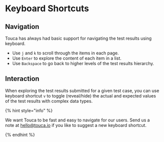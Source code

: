 # Keyboard Shortcuts

## Navigation

Touca has always had basic support for navigating the test results using
keyboard.

- Use `j` and `k` to scroll through the items in each page.
- Use `Enter` to explore the content of each item in a list.
- Use `Backspace` to go back to higher levels of the test results hierarchy.

## Interaction

When exploring the test results submitted for a given test case, you can use
keyboard shortcut `v` to toggle \(reveal/hide\) the actual and expected values
of the test results with complex data types.

{% hint style="info" %}

We want Touca to be fast and easy to navigate for our users. Send us a note at
[hello@touca.io](mailto:hello@touca.io) if you like to suggest a new keyboard
shortcut.

{% endhint %}
